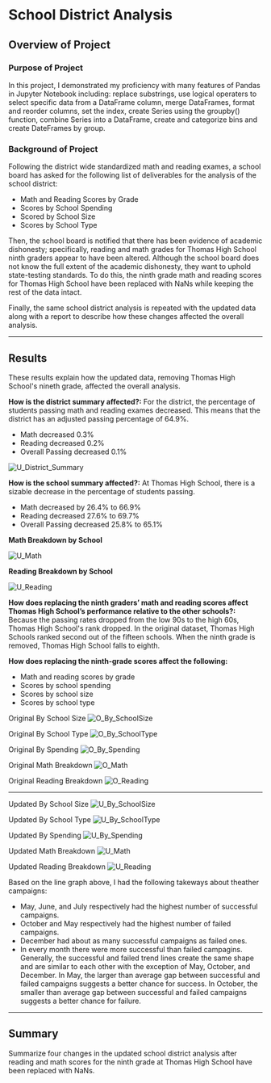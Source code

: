 # School District Analysis

## Overview of Project
### Purpose of Project
In this project, I demonstrated my proficiency with many features of Pandas in Jupyter Notebook including: replace substrings, use logical operaters to select specific data from a DataFrame column, merge DataFrames, format and reorder columns, set the index, create Series using the groupby() function, combine Series into a DataFrame, create and categorize bins and create DateFrames by group. 


### Background of Project
Following the district wide standardized math and reading exames, a school board has asked for the following list of deliverables for the analysis of the school district: 
* Math and Reading Scores by Grade
* Scores by School Spending
* Scored by School Size
* Scores by School Type 

Then, the school board is notified that there has been evidence of academic dishonesty; specifically, reading and math grades for Thomas High School ninth graders appear to have been altered. Although the school board does not know the full extent of the academic dishonesty, they want to uphold state-testing standards. To do this, the ninth grade math and reading scores for Thomas High School have been replaced with NaNs while keeping the rest of the data intact. 

Finally, the same school district analysis is repeated with the updated data along with a report to describe how these changes affected the overall analysis.

---
## Results
These results explain how the updated data, removing Thomas High School's nineth grade, affected the overall analysis.

**How is the district summary affected?:** For the district, the percentage of students passing math and reading exames decreased. This means that the district has an adjusted passing percentage of 64.9%. 
* Math decreased 0.3%
* Reading decreased 0.2%
* Overall Passing decreased 0.1% 

![U_District_Summary](U_District_Summary.png)

**How is the school summary affected?:** At Thomas High School, there is a sizable decrease in the percentage of students passing.
* Math decreased by 26.4% to 66.9%
* Reading decreased 27.6% to 69.7%
* Overall Passing decreased 25.8% to 65.1%  

**Math Breakdown by School** 

![U_Math](U_Math.png)

**Reading Breakdown by School**

![U_Reading](U_Reading.png)


**How does replacing the ninth graders’ math and reading scores affect Thomas High School’s performance relative to the other schools?:** Because the passing rates dropped from the low 90s to the high 60s, Thomas High School's rank dropped. In the original dataset, Thomas High Schools ranked second out of the fifteen schools. When the ninth grade is removed, Thomas High School falls to eighth. 


**How does replacing the ninth-grade scores affect the following:**
* Math and reading scores by grade
* Scores by school spending 
* Scores by school size
* Scores by school type

Original By School Size
![O_By_SchoolSize](O_By_SchoolSize.png)

Original By School Type
![O_By_SchoolType](O_By_SchoolType.png)

Original By Spending
![O_By_Spending](O_By_Spending.png)

Original Math Breakdown
![O_Math](O_Math.png)

Original Reading Breakdown
![O_Reading](O_Reading.png)

---
Updated By School Size
![U_By_SchoolSize](U_By_SchoolSize.png)

Updated By School Type
![U_By_SchoolType](U_By_SchoolType.png)

Updated By Spending
![U_By_Spending](U_By_Spending.png)

Updated Math Breakdown
![U_Math](U_Math.png)

Updated Reading Breakdown
![U_Reading](U_Reading.png)

Based on the line graph above, I had the following takeways about theather campaigns:
* May, June, and July respectively had the highest number of successful campaigns. 
* October and May respectively had the highest number of failed campaigns.
* December had about as many successful campaigns as failed ones.
* In every month there were more successful than failed campagins. Generally, the successful and failed trend lines create the same shape and are similar to each other with the exception of May, October, and December. In May, the larger than average gap between successful and failed campaigns suggests a better chance for success. In October, the smaller than average gap between successful and failed campaigns suggests a better chance for failure. 




---
## Summary
Summarize four changes in the updated school district analysis after reading and math scores for the ninth grade at Thomas High School have been replaced with NaNs.
